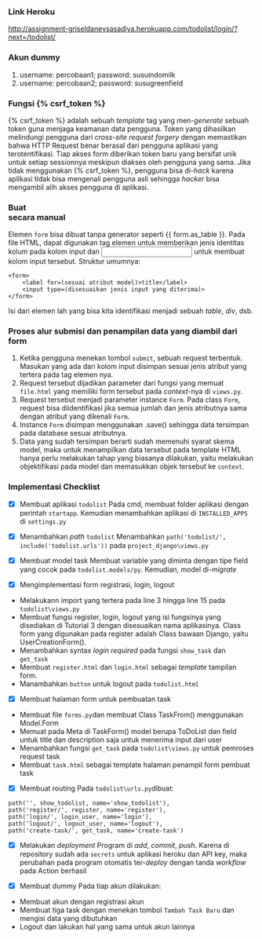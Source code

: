 ### Link Heroku
http://assignment-griseldaneysasadiya.herokuapp.com/todolist/login/?next=/todolist/

### Akun dummy
1. username: percobaan1; password: susuindomilk
2. username: percobaan2; password: susugreenfield


### Fungsi {% csrf_token %}
{% csrf_token %} adalah sebuah *template* tag yang men-*generate* sebuah token guna menjaga keamanan data pengguna. Token yang dihasilkan melindungi pengguna dari *cross-site request forgery* dengan memastikan bahwa HTTP Request benar berasal dari pengguna aplikasi yang terotentifikasi. Tiap akses form diberikan token baru yang bersifat unik untuk setiap sessionnya meskipun diakses oleh pengguna yang sama. Jika tidak menggunakan {% csrf_token %}, pengguna bisa di-*hack* karena aplikasi tidak bisa mengenali pengguna asli sehingga *hacker* bisa mengambil alih akses pengguna di aplikasi.


### Buat <form> secara manual
Elemen `form` bisa dibuat tanpa generator seperti {{ form.as_table }}. Pada file HTML, dapat digunakan tag elemen <label> untuk memberikan jenis identitas kolum pada kolom input dan <input> untuk membuat kolom input tersebut. Struktur umumnya:
```
<form>
    <label for=(sesuai atribut model)>title</label>
    <input type=(disesuaikan jenis input yang diterima)>
</form>
```
Isi dari elemen <form> lah yang bisa kita identifikasi menjadi sebuah *table*, *div*, dsb.


### Proses alur submisi dan penampilan data yang diambil dari form
1. Ketika pengguna menekan tombol `submit`, 
sebuah request terbentuk. Masukan yang ada dari kolom input disimpan sesuai jenis atribut yang tertera pada tag elemen <label>nya.
2. Request tersebut dijadikan parameter dari fungsi yang memuat `file.html` yang memiliki form tersebut pada *context*-nya di `views.py`.
3. Request tersebut menjadi parameter instance `Form`. Pada class `Form`, request bisa diidentifikasi jika semua jumlah dan jenis atributnya sama dengan atribut yang dikenali `Form`.
4. Instance `Form` disimpan menggunakan .save() sehingga data tersimpan pada database sesuai atributnya.
5. Data yang sudah tersimpan berarti sudah memenuhi syarat skema model, maka untuk menampilkan data tersebut pada template HTML hanya perlu melakukan tahap yang biasanya dilakukan, yaitu melakukan objektifikasi pada model dan memasukkan objek tersebut ke `context`.


### Implementasi Checklist
- [x] Membuat aplikasi `todolist`
Pada cmd, membuat folder aplikasi dengan perintah `startapp`. Kemudian menambahkan aplikasi di `INSTALLED_APPS` di `settings.py` 

- [x] Menambahkan *path* `todolist`
Menambahkan `path('todolist/', include('todolist.urls'))` pada `project_django\views.py`

- [x] Membuat model task
Membuat variable yang diminta dengan tipe field yang cocok pada `todolist.models/py`. Kemudian, model di-*migrate*

- [x] Mengimplementasi form registrasi, login, logout
* Melakukann import yang tertera pada line 3 hingga line 15 pada `todolist\views.py`
* Membuat fungsi register, login, logout yang isi fungsinya yang disediakan di Tutorial 3 dengan disesuaikan nama aplikasinya. Class form yang digunakan pada register adalah Class bawaan Django, yaitu UserCreationForm().
* Menambahkan syntax *login required* pada fungsi `show_task` dan `get_task`
* Membuat `register.html` dan `login.html` sebagai *template* tampilan form.
* Manambahkan `button` untuk logout pada `todolist.html`

- [x] Membuat halaman form untuk pembuatan task
* Membuat file `forms.py`dan membuat Class TaskFrom() menggunakan Model.Form
* Memuat pada Meta di TaskForm() model berupa ToDoList dan field untuk title dan description saja untuk menerima input dari user
* Menambahkan fungsi `get_task` pada `todolist\views.py` untuk pemroses request task
* Membuat `task.html` sebagai template halaman penampil form pembuat task

- [x] Membuat routing
Pada `todolist\urls.py`dibuat:
```
path('', show_todolist, name='show_todolist'),
path('register/', register, name='register'),
path('login/', login_user, name='login'),
path('logout/', logout_user, name='logout'),
path('create-task/', get_task, name='create-task')
```

- [x] Melakukan *deployment*
Program di *add*, *commit*, *push*. Karena di repository sudah ada `secrets` untuk aplikasi heroku dan API key, maka perubahan pada program otomatis ter-*deploy* dengan tanda *workflow* pada Action berhasil

- [x] Membuat dummy
Pada tiap akun dilakukan:
* Membuat akun dengan registrasi akun
* Membuat tiga task dengan menekan tombol `Tambah Task Baru` dan mengisi data yang dibutuhkan
* Logout dan lakukan hal yang sama untuk akun lainnya